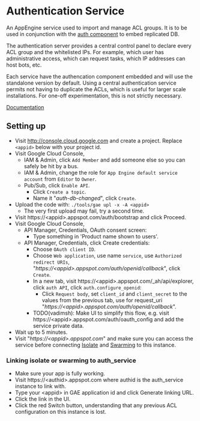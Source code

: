 # Authentication Service

An AppEngine service used to import and manage ACL groups. It is to be used in
conjunction with the [auth component](../components/components/auth) to embed
replicated DB.

The authentication server provides a central control panel to declare every ACL
group and the whitelisted IPs. For example, which user has administrative
access, which can request tasks, which IP addresses can host bots, etc.

Each service have the authencation component embedded and will use the
standalone version by default. Using a central authentication service permits
not having to duplicate the ACLs, which is useful for larger scale
installations. For one-off experimentation, this is not strictly necessary.

[Documentation](doc/)


## Setting up

*   Visit http://console.cloud.google.com and create a project. Replace
    `<appid>` below with your project id.
*   Visit Google Cloud Console,
    *   IAM & Admin, click `Add Member` and add someone else so you can safely
        be hit by a bus.
    *   IAM & Admin, change the role for `App Engine default service account`
        from `Editor` to `Owner`.
    *   Pub/Sub, click `Enable API`.
        *   Click `Create a topic`.
        *   Name it "_auth-db-changed_", click `Create`.
*   Upload the code with: `./tools/gae upl -x -A <appid>`
    *   The very first upload may fail, try a second time.
*   Visit https://\<appid\>.appspot.com/auth/bootstrap and click Proceed.
*   Visit Google Cloud Console,
    *   API Manager, Credentials, OAuth consent screen:
        *   Type something in 'Product name shown to users'.
    *   API Manager, Credentials, click Create credentials:
        *   Choose `OAuth client ID`.
        *   Choose `Web application`, use name `service`, use `Authorized
            redirect URIs`,
            "_https://\<appid\>.appspot.com/auth/openid/callback_", click
            `Create`.
        *   In a new tab, visit https://\<appid\>.appspot.com/_ah/api/explorer,
            click `auth API`, click `auth.configure_openid`:
            *   Click `Request body`, set `client_id` and `client_secret` to the
                values from the previous tab, use for request_uri
                "_https://\<appid\>.appspot.com/auth/openid/callback_".
        *   TODO(vadimsh): Make UI to simplify this flow, e.g. visit
            https://\<appid\>.appspot.com/auth/oauth_config and add the service
            private data.
*   Wait up to 5 minutes.
*   Visit "_https://\<appid\>.appspot.com_" and make sure you can access the
    service before connecting [Isolate](../isolate) and [Swarming](../swarming)
    to this instance.


### Linking isolate or swarming to auth_service

*   Make sure your app is fully working.
*   Visit https://\<authid\>.appspot.com where authid is the auth_service
    instance to link with.
*   Type your \<appid\> in GAE application id and click Generate linking URL.
*   Click the link in the UI.
*   Click the red Switch button, understanding that any previous ACL
    configuration on this instance is lost.

